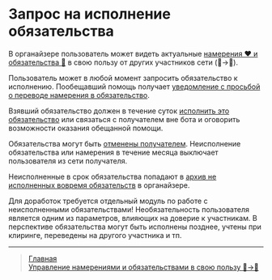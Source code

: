 # Запрос на исполнение обязательства

В органайзере пользователь может видеть актуальные [намерения ❤️ и обязательства 🤝](../glossary/glossary.md) в свою пользу от других участников сети (👥->👤).

Пользователь может в любой момент запросить обязательство к исполнению. Пообещавший помощь получает [уведомление с просьбой о переводе намерения в обязательство](../notifications/request_for_translation.md). 

Взявший обязательство должен в течение суток [исполнить это обязательство](../actions/money_transfer.md) или связаться с получателем вне бота и оговорить возможности оказания обещанной помощи.

Обязательства могут быть [отменены получателем](../actions/show_int_obl_for_me.md). Неисполнение обязательства или намерения в течение месяца выключает пользователя из сети получателя.

Неисполненные в срок обязательства попадают в [архив не исполненных вовремя обязательств](../actions/archive.md) в органайзере. 

Для доработок требуется отдельный модуль по работе с неисполненными обязательствами! Необязательность пользователя является одним из параметров, влияющих на доверие к участникам. В перспективе обязательства могут быть исполнены позднее, учтены при клиринге, переведены на другого участника и тп.

---
> [Главная](../index.md)   
> [Управление намерениями и обязательствами в свою пользу 👥->👤](../actions/show_int_obl_for_me.md)
